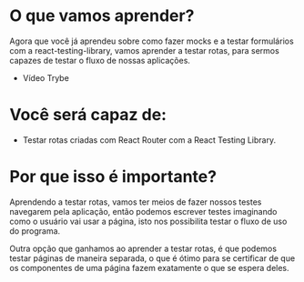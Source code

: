 # O que vamos aprender?
Agora que você já aprendeu sobre como fazer mocks e a testar formulários com a react-testing-library, vamos aprender a testar rotas, para sermos capazes de testar o fluxo de nossas aplicações.

- Vídeo Trybe

# Você será capaz de:
- Testar rotas criadas com React Router com a React Testing Library.

# Por que isso é importante?
Aprendendo a testar rotas, vamos ter meios de fazer nossos testes navegarem pela aplicação, então podemos escrever testes imaginando como o usuário vai usar a página, isto nos possibilita testar o fluxo de uso do programa.

Outra opção que ganhamos ao aprender a testar rotas, é que podemos testar páginas de maneira separada, o que é ótimo para se certificar de que os componentes de uma página fazem exatamente o que se espera deles.